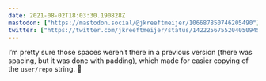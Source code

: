 ```yaml
---
date: 2021-08-02T18:03:30.190828Z
mastodon: ["https://mastodon.social/@jkreeftmeijer/106687850746205490"]
twitter: ["https://twitter.com/jkreeftmeijer/status/1422256755204050945"]
---
```

I’m pretty sure those spaces weren’t there in a previous version (there was spacing, but it was done with padding), which made for easier copying of the `user/repo` string. 🤔
